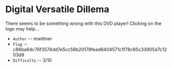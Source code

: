 # Digital Versatile Dillema

There seems to be something wrong with this DVD player! Clicking on the logo may help...

* `Author` -- mwittner
* `Flag` -- c86ba6dc76f3574dd7e5cc58b20178fead8404571c1f78c85c33905d7c1203d9
* `Difficulty` -- 3/10
